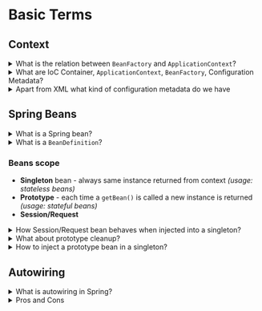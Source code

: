 # Basic Terms 
## Context
<details>
<summary>What is the relation between <code>BeanFactory</code> and <code>ApplicationContext</code>?</summary>

* `BeanFactory` interface provides an advanced configuration mechanism capable of managing any type of object. We can say it provides some basic configuration framework and basic functionality whereas `ApplicationContext` adds more enterprise features.  
* `ApplicationContext` is a sub-interface of `BeanFactory` and adds sum even more advanced things.
</details>

<details>
<summary>What are IoC Container, <code>ApplicationContext</code>, <code>BeanFactory</code>, Configuration Metadata?</summary>

Spring IoC container is represented by `ApplicationContext` (which is an extension of `BeanFactory`).
Container manages, creates and stores Spring beans according to some configuration metadata (xml, annotations, java code)
</details>

<details>
<summary>Apart from XML what kind of configuration metadata do we have</summary>

* Java based configuration (using `@Bean` in `@Configuration` class, `@Import`, `@DependsOn`...)
* Annotation based configuration
</details>

## Spring Beans
<details>
<summary>What is a Spring bean? </summary>

As Spring documentation says: 
> In Spring, the objects that form the backbone of your application and that are <b>managed by the Spring IoC container</b> are called beans. A bean is an object that is instantiated, assembled, and managed by a Spring IoC container. Otherwise, a bean is simply one of many objects in your application. Beans, and the dependencies among them, are reflected in the configuration metadata used by a container.
</details>

<details>
<summary>What is a <code>BeanDefinition</code>?</summary>

* This is a recipe how bean should be created in context. We can say that: <br>
* **Configuration Metadata** --> `BeanDefinition` describing a bean creation rules. <br>
* The container looks at the recipe for a named bean when asked and uses the configuration metadata encapsulated by that bean definition to create (or acquire) an actual object.
</details>

### Beans scope

* **Singleton** bean - always same instance returned from context _(usage: stateless beans)_
* **Prototype** - each time a `getBean()` is called a new instance is returned _(usage: stateful beans)_
* **Session/Request**

<details>
<summary>How Session/Request bean behaves when injected into a singleton?</summary>

When such bean is injected Spring creates a proxy and injects it into a field. In that way, each invocation of injected bean refers to correct request/session as is created only if not exist in this scope. 
</details>

<details>
<summary>What about prototype cleanup?</summary>

In case of proto beans, context initializes, creates and returns bean, but does not care about it anymore after already returned. <br>
It means, user should remember to clean up after such prototype beans (for example expensive resources) cause Spring will not do any cleanup here... <br>
See: [bean post-processor](https://docs.spring.io/spring-framework/reference/core/beans/factory-extension.html#beans-factory-extension-bpp)
</details>

<details>
<summary>How to inject a prototype bean in a singleton?</summary>

See the method injection especially the `@Lookup` annotations which instructs that method should return an instance of a bean (return type) to the caller - if it is a prototype, each time a new instance will be returned.
```java
@Component
public class StudentServices {
    // ...
    @Lookup
    public SchoolNotification getNotification() {
        return null; // <-- body irrelevant as spring overrides it...
    }
}
```
</details>

## Autowiring
<details>
<summary>What is autowiring in Spring?</summary>

Let's say it is the ability of injecting dependencies between beans by Spring Container inspecting the context.
</details>

<details>
<summary>Pros and Cons</summary>

Described in more details in [official documentation](https://docs.spring.io/spring-framework/reference/core/beans/dependencies/factory-autowire.html#beans-autowired-exceptions)
</details>
